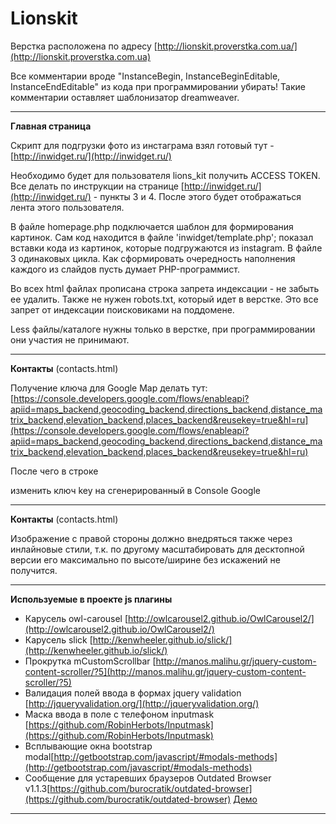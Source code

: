 Lionskit
================

Верстка расположена по адресу [http://lionskit.proverstka.com.ua/](http://lionskit.proverstka.com.ua)

Все комментарии вроде "InstanceBegin, InstanceBeginEditable, InstanceEndEditable" из кода при программировании убирать! Такие комментарии оставляет шаблонизатор dreamweaver.


---------------------------------------------------------

**Главная страница**

Скрипт для подгрузки фото из инстаграма взял готовый тут - [http://inwidget.ru/](http://inwidget.ru/)

Необходимо будет для пользователя lions_kit получить ACCESS TOKEN. Все делать по инструкции на странице [http://inwidget.ru/](http://inwidget.ru/) - пункты 3 и 4. После этого будет отображаться лента этого пользователя.

В файле homepage.php подключается шаблон для формирования картинок. Сам код находится в файле 'inwidget/template.php'; показал вставки кода из картинок, которые подгружаются из instagram. В файле 3 одинаковых цикла. Как сформировать очередность наполнения каждого из слайдов пусть думает PHP-программист.

Во всех html файлах прописана строка запрета индексации - не забыть ее удалить. Также не нужен robots.txt, который идет в верстке. Это все запрет от индексации поисковиками на поддомене.

Less файлы/каталоге нужны только в верстке, при программировании они участия не принимают.

---------------------------------------------------------

**Контакты** (contacts.html)


Получение ключа для Google Map делать тут: [https://console.developers.google.com/flows/enableapi?apiid=maps_backend,geocoding_backend,directions_backend,distance_matrix_backend,elevation_backend,places_backend&reusekey=true&hl=ru](https://console.developers.google.com/flows/enableapi?apiid=maps_backend,geocoding_backend,directions_backend,distance_matrix_backend,elevation_backend,places_backend&reusekey=true&hl=ru)

После чего в строке
<script async defer src="https://maps.googleapis.com/maps/api/js?key=AIzaSyAbr6YM4VFH1Qxt_YNWH9zTmouLVxHShrE&callback=initMap"></script>
изменить ключ key на сгенерированный в Console Google

---------------------------------------------------------

**Контакты** (contacts.html)

Изображение с правой стороны должно внедряться также через инлайновые стили, т.к. по другому масштабировать для десктопной версии его максимально по высоте/ширине без искажений не получится.

---------------------------------------------------------

__Используемые в проекте js плагины__
* Карусель owl-carousel [http://owlcarousel2.github.io/OwlCarousel2/](http://owlcarousel2.github.io/OwlCarousel2/)
* Карусель slick [http://kenwheeler.github.io/slick/](http://kenwheeler.github.io/slick/)
*  Прокрутка mCustomScrollbar [http://manos.malihu.gr/jquery-custom-content-scroller/?5](http://manos.malihu.gr/jquery-custom-content-scroller/?5)
* Валидация полей ввода в формах jquery validation [http://jqueryvalidation.org/](http://jqueryvalidation.org/)
* Маска ввода в поле с телефоном inputmask [https://github.com/RobinHerbots/Inputmask](https://github.com/RobinHerbots/Inputmask)
* Всплывающие окна bootstrap modal[http://getbootstrap.com/javascript/#modals-methods](http://getbootstrap.com/javascript/#modals-methods)
* Сообщение для устаревших браузеров Outdated Browser v1.1.3[https://github.com/burocratik/outdated-browser](https://github.com/burocratik/outdated-browser) [Демо](http://outdatedbrowser.com/ru)

---------------------------------------------------------